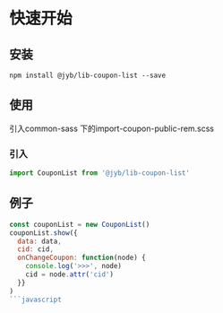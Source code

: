 # 快速开始

## 安装

```shell
npm install @jyb/lib-coupon-list --save
```

## 使用

引入common-sass 下的import-coupon-public-rem.scss

### 引入

```javascript
import CouponList from '@jyb/lib-coupon-list'
```

## 例子
```javascript 
const couponList = new CouponList()
couponList.show({          
  data: data,
  cid: cid,
  onChangeCoupon: function(node) {
    console.log('>>>', node)
    cid = node.attr('cid')
  }}
)
```javascript